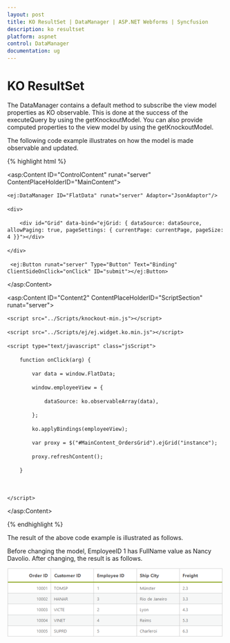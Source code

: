 ```yaml
---
layout: post
title: KO ResultSet | DataManager | ASP.NET Webforms | Syncfusion
description: ko resultset
platform: aspnet
control: DataManager
documentation: ug
---
```


# KO ResultSet

The DataManager contains a default method to subscribe the view model properties as KO observable. This is done at the success of the executeQuery by using the getKnockoutModel. You can also provide computed properties to the view model by using the getKnockoutModel.

The following code example illustrates on how the model is made observable and updated.

{% highlight html %}

<asp:Content ID="ControlContent" runat="server" ContentPlaceHolderID="MainContent">

    <ej:DataManager ID="FlatData" runat="server" Adaptor="JsonAdaptor"/>

    <div>

        <div id="Grid" data-bind="ejGrid: { dataSource: dataSource, allowPaging: true, pageSettings: { currentPage: currentPage, pageSize: 4 }}"></div>

    </div>

     <ej:Button runat="server" Type="Button" Text="Binding" ClientSideOnClick="onClick" ID="submit"></ej:Button>

</asp:Content>

<asp:Content ID="Content2" ContentPlaceHolderID="ScriptSection" runat="server">

    <script src="../Scripts/knockout-min.js"></script>

    <script src="../Scripts/ej/ej.widget.ko.min.js"></script>

    <script type="text/javascript" class="jsScript">

        function onClick(arg) {

            var data = window.FlatData;

            window.employeeView = {

                dataSource: ko.observableArray(data),

            };

            ko.applyBindings(employeeView);

            var proxy = $("#MainContent_OrdersGrid").ejGrid("instance");

            proxy.refreshContent();

        }



    </script>

 </asp:Content>
 
 {% endhighlight %}

The result of the above code example is illustrated as follows.

Before changing the model, EmployeeID 1 has FullName value as Nancy Davolio. After changing, the result is as follows.

![](KO-ResultSet_images/KO-ResultSet_img1.png) 





